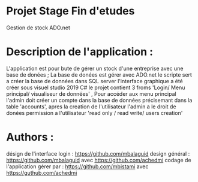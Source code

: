 # Projet Stage Fin d'etudes
Gestion de stock ADO.net 
# Description  de l'application :
L'application est pour bute de gérer un stock d'une entreprise  avec une base de donées ;
La base de donées est gérer avec ADO.net le scripte sert a créer la base de données dans SQL server  l'interface graphique a été créer sous visuel studio 2019 C# le projet contient 3 froms 'Login/ Menu principal/ visualiseur de données' ,
Pour accéder aux menu principal l'admin doit créer un compte dans la base de données précisemant  dans la table 'accounts',
apres la creation de l'utilisateur l'admin a le droit de donées permission a l'utilisateur 'read only / read write/ users creation'
# Authors :
désign de l'interface login : https://github.com/mbalaguid
design général : https://github.com/mbalaguid avec https://github.com/achedmi
codage de l'application  gérer par : https://github.com/mbistami avec https://guthub.com/achedmi
